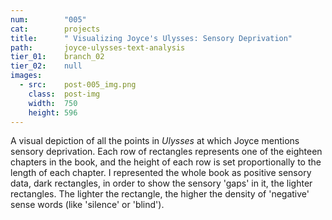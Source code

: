```yaml
---
num:        "005"
cat:        projects
title:      " Visualizing Joyce's Ulysses: Sensory Deprivation"
path:       joyce-ulysses-text-analysis
tier_01:    branch_02
tier_02:    null
images:
  - src:    post-005_img.png
    class:  post-img
    width:  750
    height: 596
---
```

A visual depiction of all the points in _Ulysses_ at which Joyce mentions sensory deprivation. Each row of rectangles represents one of the eighteen chapters in the book, and the height of each row is set proportionally to the length of each chapter. I represented the whole book as positive sensory data, dark rectangles, in order to show the sensory 'gaps' in it, the lighter rectangles. The lighter the rectangle, the higher the density of 'negative' sense words (like 'silence' or 'blind').